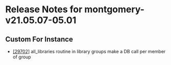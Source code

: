 
# Release Notes for montgomery-v21.05.07-05.01

## Custom For Instance

- [[29702]](http://bugs.koha-community.org/bugzilla3/show_bug.cgi?id=29702) all_libraries routine in library groups make a DB call per member of group


